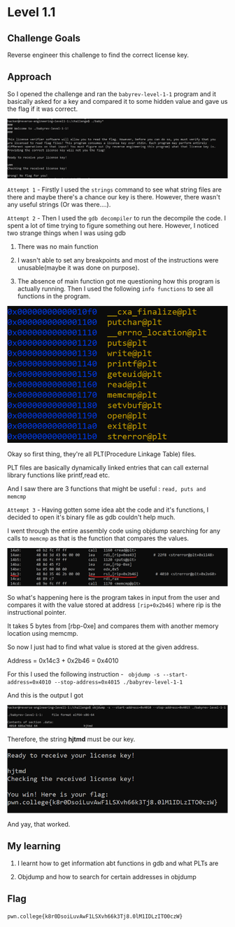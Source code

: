 # Level 1.1

## Challenge Goals

Reverse engineer this challenge to find the correct license key.

## Approach

So I opened the challenge and ran the `babyrev-level-1-1` program and it basically asked for a key and compared it to some hidden value and gave us the flag if it was correct.

![alt text](./ReverseEngineering/Images/Level1.1(1).png)

`Attempt 1` - Firstly I used the `strings` command to see what string files are there and maybe there's a chance our key is there. However, there wasn't any useful strings (Or was there....).

`Attempt 2` - Then I used the `gdb decompiler` to run the decompile the code. I spent a lot of time trying to figure something out here. However, I noticed two strange things when I was using gdb
1. There was no main function 

2. I wasn't able to set any breakpoints and most of the instructions were unusable(maybe it was done on purpose).

3. The absence of main function got me questioning how this program is actually running. Then I used the following `info functions` to see all functions in the program.

![alt text](./ReverseEngineering/Images/Level1.1(2).png)

Okay so first thing, they're all PLT(Procedure Linkage Table) files.

PLT files are basically dynamically linked entries that can call external library functions like printf,read etc.

And I saw there are 3 functions that might be useful : `read, puts and memcmp`

`Attempt 3` - Having gotten some idea abt the code and it's functions, I decided to open it's binary file as gdb couldn't help much.

I went through the entire assembly code using objdump searching for any calls to `memcmp` as that is the function that compares the values.

![alt text](./ReverseEngineering/Images/Level1.1(3).png)
 
So what's happening here is the program takes in input from the user and compares it with the value stored at address `[rip+0x2b46]` where rip is the instructional pointer.

It takes 5 bytes from [rbp-0xe] and compares them with another memory location using memcmp.

So now I just had to find what value is stored at the given address.

Address = 0x14c3 + 0x2b46 = 0x4010

For this I used the following instruction - ` objdump -s --start-address=0x4010 --stop-address=0x4015 ./babyrev-level-1-1`

And this is the output I got

![alt text](./ReverseEngineering/Images/Level1.1(4).png)

Therefore, the string **hjtmd** must be our key.

![alt text](./ReverseEngineering/Images/Level1.1(5).png)

And yay, that worked.

## My learning

1. I learnt how to get information abt functions in gdb and what PLTs are

2. Objdump and how to search for certain addresses in objdump

## Flag

`pwn.college{k8r0DsoiLuvAwF1LSXvh66k3Tj8.0lM1IDLzITO0czW}`

